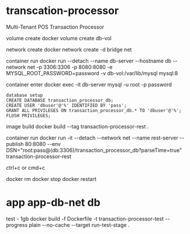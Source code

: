 # transcation-processor
Multi-Tenant POS Transaction Processor


volume create
 docker volume create db-vol

network create
 docker network create -d bridge net
 
container run
 docker run --detach --name db-server --hostname db --network net -p 3306:3306 -p 8080:8080 -e MYSQL_ROOT_PASSWORD=password -v db-vol:/var/lib/mysql mysql:8

container enter
 docker exec -it db-server mysql -u root -p
 password

    database setup
    CREATE DATABASE transaction_processor_db;
    CREATE USER 'dbuser'@'%' IDENTIFIED BY 'pass';
    GRANT ALL PRIVILEGES ON transaction_processor_db.* TO 'dbuser'@'%';
    FLUSH PRIVILEGES;

image build
 docker build --tag transaction-processor-rest .

container run
 docker run -it --detach --network net --name rest-server --publish 80:8080 --env DSN="root:pass@(db:3306)/transaction_processor_db?parseTime=true" transaction-processor-rest

 ctrl+c or cmd+c


 docker rm
 docker stop
 docker restart

 # app app-db-net db

test - 1gb
docker build -f Dockerfile -t transaction-processor-test --progress plain --no-cache --target run-test-stage .